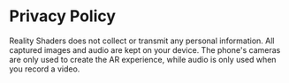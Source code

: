 # Privacy Policy

Reality Shaders does not collect or transmit any personal information. All captured images and audio are kept on your device. The phone's cameras are only used to create the AR experience, while audio is only used when you record a video.
